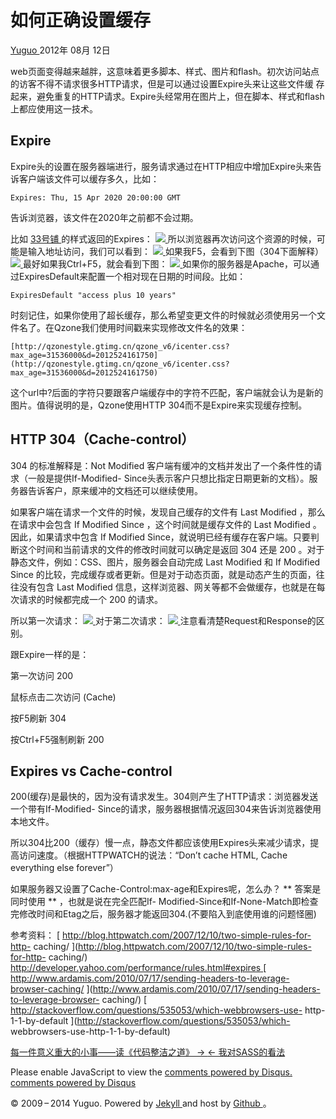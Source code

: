#  如何正确设置缓存

[ Yuguo ](http://yuguo.us) 2012年 08月 12日

web页面变得越来越胖，这意味着更多脚本、样式、图片和flash。初次访问站点的访客不得不请求很多HTTP请求，但是可以通过设置Expire头来让这些文件缓
存起来，避免重复的HTTP请求。Expire头经常用在图片上，但在脚本、样式和flash上都应使用这一技术。

##  Expire

Expire头的设置在服务器端进行，服务请求通过在HTTP相应中增加Expire头来告诉客户端该文件可以缓存多久，比如：

    
    
    Expires: Thu, 15 Apr 2020 20:00:00 GMT

告诉浏览器，该文件在2020年之前都不会过期。

比如 [ 33号铺 ](http://33pu.net/) 的样式返回的Expires： [
![](http://yuguo.us/files/2012/08/1.png)
](http://yuguo.us/files/2012/08/1.png) 所以浏览器再次访问这个资源的时候，可能是输入地址访问，我们可以看到： [
![](http://yuguo.us/files/2012/08/2.png)
](http://yuguo.us/files/2012/08/2.png) 如果我F5，会看到下图（304下面解释） [
![](http://yuguo.us/files/2012/08/12.png)
](http://yuguo.us/files/2012/08/12.png) 最好如果我Ctrl+F5，就会看到下图： [
![](http://yuguo.us/files/2012/08/3.png)
](http://yuguo.us/files/2012/08/3.png)
如果你的服务器是Apache，可以通过ExpiresDefault来配置一个相对现在日期的时间段。比如：

    
    
    ExpiresDefault "access plus 10 years"

时刻记住，如果你使用了超长缓存，那么希望变更文件的时候就必须使用另一个文件名了。在Qzone我们使用时间戳来实现修改文件名的效果：

    
    
    [http://qzonestyle.gtimg.cn/qzone_v6/icenter.css?max_age=31536000&d=2012524161750](http://qzonestyle.gtimg.cn/qzone_v6/icenter.css?max_age=31536000&d=2012524161750)

这个url中?后面的字符只要跟客户端缓存中的字符不匹配，客户端就会认为是新的图片。值得说明的是，Qzone使用HTTP
304而不是Expire来实现缓存控制。

##  HTTP 304（Cache-control）

304 的标准解释是：Not Modified 客户端有缓冲的文档并发出了一个条件性的请求（一般是提供If-Modified-
Since头表示客户只想比指定日期更新的文档）。服务器告诉客户，原来缓冲的文档还可以继续使用。

如果客户端在请求一个文件的时候，发现自己缓存的文件有 Last Modified ，那么在请求中会包含 If Modified Since
，这个时间就是缓存文件的 Last Modified 。因此，如果请求中包含 If Modified
Since，就说明已经有缓存在客户端。只要判断这个时间和当前请求的文件的修改时间就可以确定是返回 304 还是 200
。对于静态文件，例如：CSS、图片，服务器会自动完成 Last Modified 和 If Modified Since
的比较，完成缓存或者更新。但是对于动态页面，就是动态产生的页面，往往没有包含 Last Modified
信息，这样浏览器、网关等都不会做缓存，也就是在每次请求的时候都完成一个 200 的请求。

所以第一次请求： [ ![](http://yuguo.us/files/2012/08/11.png)
](http://yuguo.us/files/2012/08/11.png) 对于第二次请求： [
![](http://yuguo.us/files/2012/08/21.png)
](http://yuguo.us/files/2012/08/21.png) 注意看清楚Request和Response的区别。

跟Expire一样的是：

第一次访问 200

鼠标点击二次访问 (Cache)

按F5刷新 304

按Ctrl+F5强制刷新 200

##  Expires vs Cache-control

200(缓存)是最快的，因为没有请求发生。304则产生了HTTP请求：浏览器发送一个带有If-Modified-
Since的请求，服务器根据情况返回304来告诉浏览器使用本地文件。

所以304比200（缓存）慢一点，静态文件都应该使用Expires头来减少请求，提高访问速度。（根据HTTPWATCH的说法：“Don’t cache
HTML, Cache everything else forever”）

如果服务器又设置了Cache-Control:max-age和Expires呢，怎么办？ ** 答案是同时使用 ** ，也就是说在完全匹配If-
Modified-Since和If-None-Match即检查完修改时间和Etag之后，服务器才能返回304.(不要陷入到底使用谁的问题怪圈)

参考资料： [ http://blog.httpwatch.com/2007/12/10/two-simple-rules-for-http-
caching/ ](http://blog.httpwatch.com/2007/12/10/two-simple-rules-for-http-
caching/) [ http://developer.yahoo.com/performance/rules.html#expires
](http://developer.yahoo.com/performance/rules.html#expires) [
http://www.ardamis.com/2010/07/17/sending-headers-to-leverage-browser-caching/
](http://www.ardamis.com/2010/07/17/sending-headers-to-leverage-browser-
caching/) [ http://stackoverflow.com/questions/535053/which-webbrowsers-use-
http-1-1-by-default ](http://stackoverflow.com/questions/535053/which-
webbrowsers-use-http-1-1-by-default)

[ 每一件意义重大的小事——读《代码整洁之道》 → ](/weblog/clean-code/) [ ← 我对SASS的看法
](/weblog/sass/)

Please enable JavaScript to view the [ comments powered by Disqus.
](http://disqus.com/?ref_noscript) [ comments powered by  Disqus
](http://disqus.com)

© 2009 – 2014 Yuguo. Powered by [ Jekyll ](https://github.com/mojombo/jekyll)
and host by [ Github ](https://github.com/yuguo) 。

